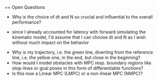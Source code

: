 == Open Questions
* Why is the choice of dt and N so crucial and influential to the overall performance?
 - since I already accounted for latency with forward simulating the kinematic model, I'd assume
   that I can choose dt and N as I wish without much impact on the behavior
* Why is my trajectory, i.e. the green line, diverting from the reference line, i.e. the yellow one, in the end, but close in    the beginning?
* How would I model obstacles with MPC resp. boundary regions like stop-lines or goal poses in this form of differentiable functions?
* Is this now a Linear MPC (LMPC) or a non-linear MPC (NMPC)?